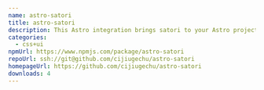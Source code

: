 ```yaml
---
name: astro-satori
title: astro-satori
description: This Astro integration brings satori to your Astro project.
categories:
  - css+ui
npmUrl: https://www.npmjs.com/package/astro-satori
repoUrl: ssh://git@github.com/cijiugechu/astro-satori
homepageUrl: https://github.com/cijiugechu/astro-satori
downloads: 4
---
```

